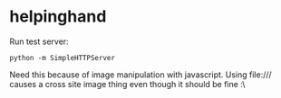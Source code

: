 helpinghand
===========

Run test server:

```python -m SimpleHTTPServer```

Need this because of image manipulation with javascript. Using file:/// causes a cross site image thing even though it should be fine :\
